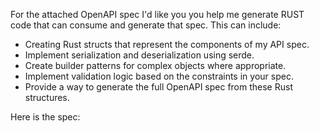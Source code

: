 
For the attached OpenAPI spec I'd like you you help me generate RUST code that can consume and generate that spec. This can include:

- Creating Rust structs that represent the components of my API spec.
- Implement serialization and deserialization using serde.
- Create builder patterns for complex objects where appropriate.
- Implement validation logic based on the constraints in your spec.
- Provide a way to generate the full OpenAPI spec from these Rust structures.

Here is the spec:

```json

```